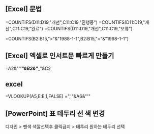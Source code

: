 ## [Excel] 문법
=COUNTIFS(D11:D19,"개선",C11:C19,"진행중")
=COUNTIFS(D11:D19,"개선",C11:C19,"완료")
=COUNTIFS(D11:D19,"개선",C11:C19,"보류")

=COUNTIFS(B2:B15,">"&"1988-1-1",B2:B15,"<"&"1998-1-1")

## [Excel] 엑셀로 인서트문 빠르게 만들기

=A2&"'___'"&B2&"____"&C2

## excel  

=VLOOKUP(A5,E:E,1,FALSE)
=",'"&A6&"'"


## [PowerPoint] 표 테두리 선 색 변경

디자인 > 펜색 색깔선택후 클릭금지 > 테투리 원하는 테두리 선택